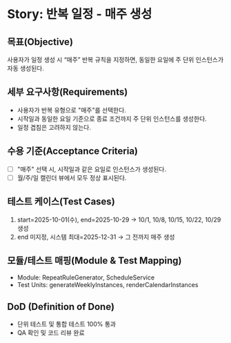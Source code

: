 # Story: 반복 일정 - 매주 생성

## 목표(Objective)

사용자가 일정 생성 시 “매주” 반복 규칙을 지정하면, 동일한 요일에 주 단위 인스턴스가 자동 생성된다.

## 세부 요구사항(Requirements)

- 사용자가 반복 유형으로 "매주"를 선택한다.
- 시작일과 동일한 요일 기준으로 종료 조건까지 주 단위 인스턴스를 생성한다.
- 일정 겹침은 고려하지 않는다.

## 수용 기준(Acceptance Criteria)

- [ ] "매주" 선택 시, 시작일과 같은 요일로 인스턴스가 생성된다.
- [ ] 월/주/일 캘린더 뷰에서 모두 정상 표시된다.

## 테스트 케이스(Test Cases)

1. start=2025-10-01(수), end=2025-10-29 → 10/1, 10/8, 10/15, 10/22, 10/29 생성
2. end 미지정, 시스템 최대=2025-12-31 → 그 전까지 매주 생성

## 모듈/테스트 매핑(Module & Test Mapping)

- Module: RepeatRuleGenerator, ScheduleService
- Test Units: generateWeeklyInstances, renderCalendarInstances

## DoD (Definition of Done)

- 단위 테스트 및 통합 테스트 100% 통과
- QA 확인 및 코드 리뷰 완료
